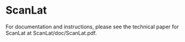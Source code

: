 # ScanLat

For documentation and instructions, please see the technical paper for ScanLat at ScanLat/doc/ScanLat.pdf.